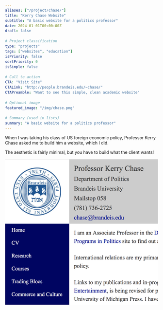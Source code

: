```yaml
---
aliases: ["/project/chase/"]
title: "Kerry Chase Website"
subtitle: "A basic website for a politics professor"
date: 2024-01-01T00:00:00Z
draft: false

# Project classification
type: "projects"
tags: ["websites", "education"]
isPriority: false
sortPriority: 0
isSimple: false

# Call to action
CTA: "Visit Site"
CTALink: "http://people.brandeis.edu/~chase/"
CTAPreamble: "Want to see this simple, clean academic website"

# Optional image
featured_image: "/img/chase.png"

# Summary (used in lists)
summary: "A basic website for a politics professor"
---
```


When I was taking his class of US foreign economic policy, Professor Kerry Chase asked me to build him a website, which I did.

The aesthetic is fairly minimal, but you have to build what the client wants!

![A Picture of the website I built for professor chase](/img/chase.png)
